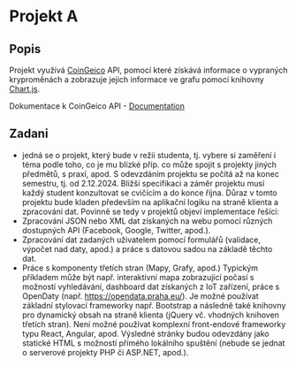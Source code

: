 # Projekt A 

## Popis

Projekt využívá [CoinGeico](https://www.coingecko.com/) API, pomocí které získává informace o vypraných kryproměnách a zobrazuje jejich
informace ve grafu pomocí knihovny [Chart.js](https://www.chartjs.org/).

Dokumentace k CoinGeico API - [Documentation](https://docs.coingecko.com/reference/introduction)
## Zadani
- jedná se o projekt, který bude v režii studenta, tj. vybere si zaměření i téma
podle toho, co je mu blízké příp. co může spojit s projekty jiných předmětů, s praxí, apod.
S odevzdáním projektu se počítá až na konec semestru, tj. od 2.12.2024. Bližší specifikaci
a záměr projektu musí každý student konzultovat se cvičícím a do konce října. Důraz v
tomto projektu bude kladen především na aplikační logiku na straně klienta a zpracování
dat. Povinně se tedy v projektů objeví implementace řešící:
- Zpracování JSON nebo XML dat získaných na webu pomocí různých dostupných
API (Facebook, Google, Twitter, apod.).
- Zpracování dat zadaných uživatelem pomocí formulářů (validace, výpočet nad
daty, apod.) a práce s datovou sadou na základě těchto dat.
- Práce s komponenty třetích stran (Mapy, Grafy, apod.)
Typickým příkladem může být např. interaktivní mapa zobrazující počasí s možností
vyhledávání, dashboard dat získaných z IoT zařízení, práce s OpenDaty (např.
https://opendata.praha.eu/).
Je možné používat základní stylovací frameworky např. Bootstrap a následně také
knihovny pro dynamický obsah na straně klienta (jQuery vč. vhodných knihoven třetích
stran). Není možné používat komplexní front-endové frameworky typu React, Angular,
apod.
Výsledné stránky budou odevzdány jako statické HTML s možností přímého lokálního
spuštění (nebude se jednat o serverové projekty PHP či ASP.NET, apod.).